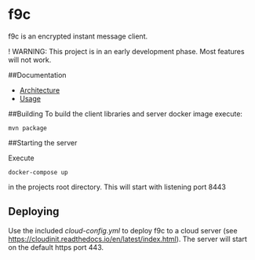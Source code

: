 # f9c
f9c is an encrypted instant message client.

! WARNING: This project is in an early development phase. Most features will not work.

##Documentation

* [Architecture](https://github.com/f9c/server/wiki/Architecture)
* [Usage](https://github.com/f9c/server/wiki/Usage)

##Building
To build the client libraries and server docker image execute:

    mvn package
    
##Starting the server

Execute

    docker-compose up

in the projects root directory. This will start with listening port 8443

## Deploying

Use the included *cloud-config.yml* to deploy f9c to a cloud server 
(see https://cloudinit.readthedocs.io/en/latest/index.html). The server will start on the default https port 443.